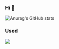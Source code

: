 ### Hi 👋
![Anurag's GitHub stats](https://github-readme-stats.vercel.app/api?username=inokoe&show_icons=true&theme=radical)

### Used
<img  src="https://github-readme-stats.vercel.app/api/top-langs/?username=inokoe">
 

<!--
**inokoe/inokoe** is a ✨ _special_ ✨ repository because its `README.md` (this file) appears on your GitHub profile.

Here are some ideas to get you started:

- 🔭 I’m currently working on ...
- 🌱 I’m currently learning ...
- 👯 I’m looking to collaborate on ...
- 🤔 I’m looking for help with ...
- 💬 Ask me about ...
- 📫 How to reach me: ...
- 😄 Pronouns: ...
- ⚡ Fun fact: ...
-->
